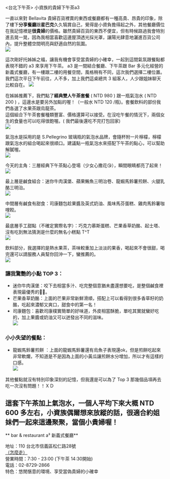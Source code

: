 \<台北下午茶\> 小資族的貴婦下午茶a3

一直以來對 Bellavita 貴婦百貨裡賣的東西或餐廳都有一種高貴、昂貴的印象，除了樓下**分享餐廳**跟**星巴克**久久犒賞自己，覺得是小資負擔得起之外，其他餐廳價位在我記憶裡是**很貴婦**的價格。雖然貴婦百貨的東西不便宜，但有時候路過我會特別進去晃一晃，因為我相當喜歡這邊屋頂透光採光罩，讓陽光肆意地灑進百貨公司內，提升整體空間明亮與舒適自然的氛圍。  
![](%E6%8E%A1%E5%85%89%E7%BD%A9.jpg)

這次剛好托姊姊之福，讓我有機會享受當貴婦的小確幸，一起到這間氣氛跟餐點都表現不錯的 a3 來享用下午茶。
a3 是一間結合餐廳、下午茶跟 Bar 多元化經營的新義式餐廳，有一樓跟二樓的用餐空間，風格稍有不同，這次我們選擇二樓位置。我們這次平日下午前往，人不多，加上我們這桌總共 3 組客人，人少跟姐妹聊天比較自在。
![](%E7%92%B0%E5%A2%83.jpg)

在姊姊推薦下，我們點了**經典雙人午茶套餐** ( NTD 980 ) 跟一瓶氣泡水 ( NTD 200 ) ，這邊水是要另外加點的喔！（一般水 NTD 120 /瓶)。套餐飲料的部份我們各選了水果茶跟烏龍茶。  
這個組合下午茶套餐種類豐富、價格還算可以接受。在沒吃午餐的情況下，兩個女生的食量也可以吃得很飽喔。( 我們最後還吃不完打包回家)  
![](Menu.jpg)

氣泡水是採用的是 S.Pellegrino 玻璃瓶的氣泡水品牌，會隨杯附一片檸檬，檸檬跟氣泡水的組合喝起來很順口。建議點一瓶氣泡水來搭配下午茶的點心，可以幫助解膩喔。  
![](%E6%B0%A3%E6%B3%A1%E6%B0%B4.jpg)

今天的主角：三層經典下午茶點心登場（少女心撒花😘），瞬間眼睛都亮了起來！  
![](%E4%B8%8B%E5%8D%88%E8%8C%B6.jpg)

最上層是鹹食組合：迷你牛肉漢堡、蘋果鮪魚三明治卷、龍蝦馬鈴薯煎餅、火腿乳酪三明治。  
![](%E9%B9%B9%E9%A3%9F.jpg)

中間層有鹹食有甜食：司康麵包趁果醬及英式奶油、風味馬芬蛋糕、雞肉馬鈴薯咖哩餃。  
![](%E4%B8%AD%E9%96%93.jpg)

最底層手工甜點（不確定實際名字）：巧克力慕斯蛋糕、芒果香草奶酪、起士塔、沒有吃到無法猜測是什麼的無名小糕點 T^T  
![](%E5%BA%95%E5%B1%A4.jpg)

飲料部分，我選擇的是熱水果茶，茶味較重加上淡淡的果香，喝起來不會很甜，喝完還可以請服務人員幫你回沖一下，蠻推薦的。  
![](%E9%A3%B2%E6%96%99.jpg)

### 讓我驚艷的小點 TOP 3：
- 迷你牛肉漢堡：咬下去相當多汁、吃完整個意猶未盡還想要吃，是整個鹹食裡表現最優秀的👍🏻。
- 芒果香草奶酪：上面的芒果非常新鮮滑順，搭配上可以看得到很多香草籽的奶酪，吃起來濃郁又爽口，甜食中的第一名！
- 司康麵包：喜歡司康樸實簡單的好味道，外皮相當酥脆，單吃其實就蠻好吃的，加上果醬或奶油又可以迸發出不同的滋味。  
	![](%E6%8E%A8%E8%96%A6.jpg)
### 小小失望的餐點：
- 龍蝦馬鈴薯煎餅 ：上面的龍蝦馬鈴薯還有烏魚子表現還ok，但是煎餅吃起來非常軟爛，不知道是不是因為上面的小黃瓜讓煎餅水分增加，所以才有這樣的口感。  
	![](%E7%85%8E%E9%A4%85.jpg)

其他餐點就沒有特別印象深刻的記憶，但我還是可以為了 Top 3 那幾個品項再去吃一次沒有問題！！ＸＤ

這套下午茶加上氣泡水，一個人平均下來大概 NTD 600 多左右，小資族偶爾想來放縱的話，很適合約姐妹們一起來這邊聚聚，當個小貴婦喔！
---- 
** bar & restaurant a³ 新義式餐廳**

地址：110 台北市信義區松仁路28號  
[（怎麼走）](https://goo.gl/maps/F5oV43zBAzu)  
營業時間：7:30 - 23:00 (下午茶 14:30開始)  
電話：02-8729-2866  
特色：悠閒愜意的環境、享受當偽貴婦的小確幸

